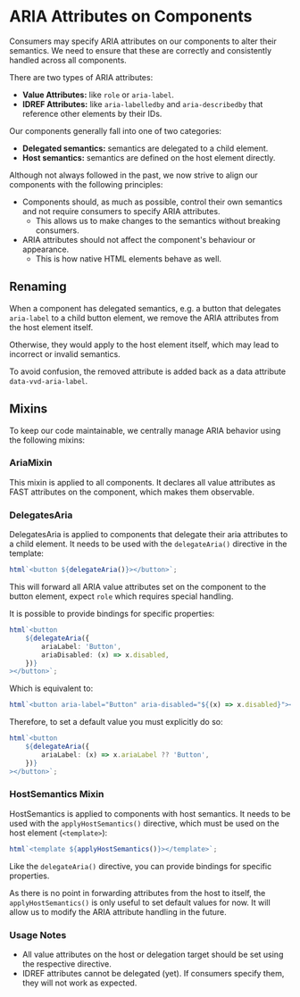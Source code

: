 # ARIA Attributes on Components

Consumers may specify ARIA attributes on our components to alter their semantics. We need to ensure that these are correctly and consistently handled across all components.

There are two types of ARIA attributes:

- **Value Attributes:** like `role` or `aria-label`.
- **IDREF Attributes:** like `aria-labelledby` and `aria-describedby` that reference other elements by their IDs.

Our components generally fall into one of two categories:

- **Delegated semantics:** semantics are delegated to a child element.
- **Host semantics:** semantics are defined on the host element directly.

Although not always followed in the past, we now strive to align our components with the following principles:

- Components should, as much as possible, control their own semantics and not require consumers to specify ARIA attributes.
  - This allows us to make changes to the semantics without breaking consumers.
- ARIA attributes should not affect the component's behaviour or appearance.
  - This is how native HTML elements behave as well.

## Renaming

When a component has delegated semantics, e.g. a button that delegates `aria-label` to a child button element, we remove the ARIA attributes from the host element itself.

Otherwise, they would apply to the host element itself, which may lead to incorrect or invalid semantics.

To avoid confusion, the removed attribute is added back as a data attribute `data-vvd-aria-label`.

## Mixins

To keep our code maintainable, we centrally manage ARIA behavior using the following mixins:

### AriaMixin

This mixin is applied to all components. It declares all value attributes as FAST attributes on the component, which makes them observable.

### DelegatesAria

DelegatesAria is applied to components that delegate their aria attributes to a child element. It needs to be used with the `delegateAria()` directive in the template:

```ts
html`<button ${delegateAria()}></button>`;
```

This will forward all ARIA value attributes set on the component to the button element, expect `role` which requires special handling.

It is possible to provide bindings for specific properties:

```ts
html`<button
	${delegateAria({
		ariaLabel: 'Button',
		ariaDisabled: (x) => x.disabled,
	})}
></button>`;
```

Which is equivalent to:

```ts
html`<button aria-label="Button" aria-disabled="${(x) => x.disabled}"></button>`;
```

Therefore, to set a default value you must explicitly do so:

```ts
html`<button
	${delegateAria({
		ariaLabel: (x) => x.ariaLabel ?? 'Button',
	})}
></button>`;
```

### HostSemantics Mixin

HostSemantics is applied to components with host semantics. It needs to be used with the `applyHostSemantics()` directive, which must be used on the host element (`<template>`):

```ts
html`<template ${applyHostSemantics()}></template>`;
```

Like the `delegateAria()` directive, you can provide bindings for specific properties.

As there is no point in forwarding attributes from the host to itself, the `applyHostSemantics()` is only useful to set default values for now. It will allow us to modify the ARIA attribute handling in the future.

### Usage Notes

- All value attributes on the host or delegation target should be set using the respective directive.
- IDREF attributes cannot be delegated (yet). If consumers specify them, they will not work as expected.
